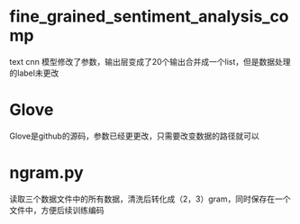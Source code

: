 # fine_grained_sentiment_analysis_comp
text cnn 模型修改了参数，输出层变成了20个输出合并成一个list，但是数据处理的label未更改
# Glove
Glove是github的源码，参数已经更更改，只需要改变数据的路径就可以
# ngram.py
读取三个数据文件中的所有数据，清洗后转化成（2，3）gram，同时保存在一个文件中，方便后续训练编码